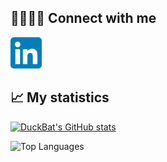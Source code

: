 ## 🫱🏻‍🫲🏿 Connect with me

<a href="https://www.linkedin.com/in/dangchan/">
    <img src="/icons/LinkedIn_icon.svg.png" style="width: 50px; height: 50px;" title="linkedin" >
</a>


## 📈 My statistics

[![DuckBat's GitHub stats](https://github-readme-stats.vercel.app/api?username=duckbat&show_icons=true&theme=dracula&rank_icon=github)](https://github.com/duckbat?tab=repositories)

![Top Languages](https://github-readme-stats.vercel.app/api/top-langs/?username=duckbat&layout=compact&theme=dracula)